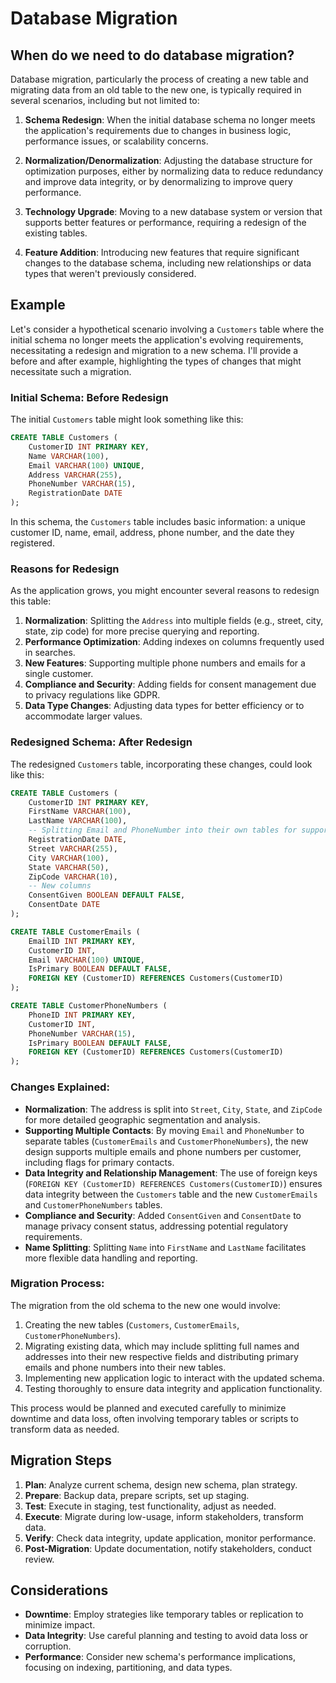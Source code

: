 # Database Migration

## When do we need to do database migration?

Database migration, particularly the process of creating a new table and migrating data from an old table to the new one, is typically required in several scenarios, including but not limited to:

1. **Schema Redesign**: When the initial database schema no longer meets the application's requirements due to changes in business logic, performance issues, or scalability concerns.

2. **Normalization/Denormalization**: Adjusting the database structure for optimization purposes, either by normalizing data to reduce redundancy and improve data integrity, or by denormalizing to improve query performance.

3. **Technology Upgrade**: Moving to a new database system or version that supports better features or performance, requiring a redesign of the existing tables.

4. **Feature Addition**: Introducing new features that require significant changes to the database schema, including new relationships or data types that weren't previously considered.

## Example

Let's consider a hypothetical scenario involving a `Customers` table where the initial schema no longer meets the application's evolving requirements, necessitating a redesign and migration to a new schema. I'll provide a before and after example, highlighting the types of changes that might necessitate such a migration.

### Initial Schema: Before Redesign

The initial `Customers` table might look something like this:

```sql
CREATE TABLE Customers (
    CustomerID INT PRIMARY KEY,
    Name VARCHAR(100),
    Email VARCHAR(100) UNIQUE,
    Address VARCHAR(255),
    PhoneNumber VARCHAR(15),
    RegistrationDate DATE
);
```

In this schema, the `Customers` table includes basic information: a unique customer ID, name, email, address, phone number, and the date they registered.

### Reasons for Redesign

As the application grows, you might encounter several reasons to redesign this table:

1. **Normalization**: Splitting the `Address` into multiple fields (e.g., street, city, state, zip code) for more precise querying and reporting.
2. **Performance Optimization**: Adding indexes on columns frequently used in searches.
3. **New Features**: Supporting multiple phone numbers and emails for a single customer.
4. **Compliance and Security**: Adding fields for consent management due to privacy regulations like GDPR.
5. **Data Type Changes**: Adjusting data types for better efficiency or to accommodate larger values.

### Redesigned Schema: After Redesign

The redesigned `Customers` table, incorporating these changes, could look like this:

```sql
CREATE TABLE Customers (
    CustomerID INT PRIMARY KEY,
    FirstName VARCHAR(100),
    LastName VARCHAR(100),
    -- Splitting Email and PhoneNumber into their own tables for supporting multiples
    RegistrationDate DATE,
    Street VARCHAR(255),
    City VARCHAR(100),
    State VARCHAR(50),
    ZipCode VARCHAR(10),
    -- New columns
    ConsentGiven BOOLEAN DEFAULT FALSE,
    ConsentDate DATE
);

CREATE TABLE CustomerEmails (
    EmailID INT PRIMARY KEY,
    CustomerID INT,
    Email VARCHAR(100) UNIQUE,
    IsPrimary BOOLEAN DEFAULT FALSE,
    FOREIGN KEY (CustomerID) REFERENCES Customers(CustomerID)
);

CREATE TABLE CustomerPhoneNumbers (
    PhoneID INT PRIMARY KEY,
    CustomerID INT,
    PhoneNumber VARCHAR(15),
    IsPrimary BOOLEAN DEFAULT FALSE,
    FOREIGN KEY (CustomerID) REFERENCES Customers(CustomerID)
);
```

### Changes Explained:

- **Normalization**: The address is split into `Street`, `City`, `State`, and `ZipCode` for more detailed geographic segmentation and analysis.
- **Supporting Multiple Contacts**: By moving `Email` and `PhoneNumber` to separate tables (`CustomerEmails` and `CustomerPhoneNumbers`), the new design supports multiple emails and phone numbers per customer, including flags for primary contacts.
- **Data Integrity and Relationship Management**: The use of foreign keys (`FOREIGN KEY (CustomerID) REFERENCES Customers(CustomerID)`) ensures data integrity between the `Customers` table and the new `CustomerEmails` and `CustomerPhoneNumbers` tables.
- **Compliance and Security**: Added `ConsentGiven` and `ConsentDate` to manage privacy consent status, addressing potential regulatory requirements.
- **Name Splitting**: Splitting `Name` into `FirstName` and `LastName` facilitates more flexible data handling and reporting.

### Migration Process:

The migration from the old schema to the new one would involve:

1. Creating the new tables (`Customers`, `CustomerEmails`, `CustomerPhoneNumbers`).
2. Migrating existing data, which may include splitting full names and addresses into their new respective fields and distributing primary emails and phone numbers into their new tables.
3. Implementing new application logic to interact with the updated schema.
4. Testing thoroughly to ensure data integrity and application functionality.

This process would be planned and executed carefully to minimize downtime and data loss, often involving temporary tables or scripts to transform data as needed.

## Migration Steps

1. **Plan**: Analyze current schema, design new schema, plan strategy.
2. **Prepare**: Backup data, prepare scripts, set up staging.
3. **Test**: Execute in staging, test functionality, adjust as needed.
4. **Execute**: Migrate during low-usage, inform stakeholders, transform data.
5. **Verify**: Check data integrity, update application, monitor performance.
6. **Post-Migration**: Update documentation, notify stakeholders, conduct review.

## Considerations

- **Downtime**: Employ strategies like temporary tables or replication to minimize impact.
- **Data Integrity**: Use careful planning and testing to avoid data loss or corruption.
- **Performance**: Consider new schema's performance implications, focusing on indexing, partitioning, and data types.

